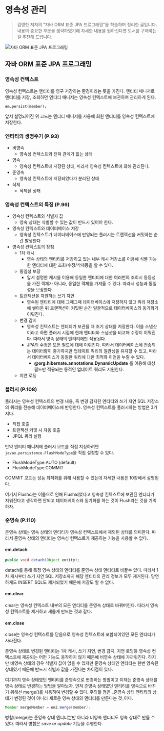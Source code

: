 # 영속성 관리

> 김영한 저자의 "자바 ORM 표준 JPA 프로그래밍"을 학습하며 정리한 글입니다. 내용의 중요한 부분을 생략하였기에 자세한 내용을 원하신다면 도서를 구매하는 걸 추천해 드립니다.

![&#xC790;&#xBC14; ORM &#xD45C;&#xC900; JPA &#xD504;&#xB85C;&#xADF8;&#xB798;&#xBC0D;](https://i.imgur.com/kz3qpQs.jpg)

## 자바 ORM 표준 JPA 프로그래밍

### 영속성 컨텍스트

영속성 컨텍스트는 엔티티를 영구 저장하는 환경이라는 뜻을 가진다. 엔티티 매니저로 엔티티를 저장, 조회하면 엔티티 매니저는 영속성 컨텍스트에 보관하여 관리하게 된다.

```text
em.persist(member);
```

앞서 설명되어진 위 코드는 엔티티 매니저를 사용해 회원 엔티티를 영속성 컨텍스트에 저장한다.

### 엔티티의 생명주기 \(P.93\)

* 비영속
  * 영속성 컨텍스트와 전혀 관계가 없는 상태
* 영속
  * 영속성 컨텍스트에 저장된 상태, 따라서 영속성 컨텍스트에 의해 관리된다.
* 준영속
  * 영속성 컨텍스트에 저장되었다가 분리된 상태
* 삭제
  * 삭제된 상태

### 영속성 컨텍스트의 특징 \(P.96\)

* 영속성 컨텍스트와 식별자 값
  * 영속 상태는 식별할 수 있는 값이 반드시 있어야 한다.
* 영속성 컨텍스트와 데이터베이스 저장
  * 영속성 컨텍스트가 데이터베이스에 반영되는 플러시는 트랜잭션을 커밋하는 순간 발생한다.
* 영속성 컨텍스트의 장점
  * 1차 캐시
    * 영속 상태의 엔티티를 저장하고 있는 내부 캐시 저장소를 이용해 식별 가능한 엔티티에 대한 조회/수정/삭제등을 할 수 있다.
  * 동일성 보장
    * 앞서 설명한 캐시를 이용해 동일한 엔티티에 대한 여러번의 조회시 동등성을 가진 객체가 아니라, 동일한 객체를 가져올 수 있다. 따라서 성능과 동일성을 보장한다.
  * 트랜잭션을 지원하는 쓰기 지연
    * 영속된 엔티티에 대해 그때그때 데이터베이스에 저장하지 않고 쿼리 저장소에 쌓아둔 뒤 트랜잭션이 커밋된 순간 일괄적으로 데이터베이스와 동기화가 이뤄진다.
  * 변경 감지
    * 영속성 컨텍스트는 엔티티가 보관될 때 초기 상태를 저장한다. 이를 스냅샷이라고 하면 플러시 시점에 현재 엔티티와 스냅샷을 비교해 수정이 이뤄진다. 따라서 영속 상태의 엔티티에만 적용된다.
    * JPA의 수정은 모든 필드에 대해 이뤄진다. 따라서 데이터베이스에 전송되는 데이터량이 증가하지만 업데이트 쿼리의 일관성을 유지할 수 있고, 따라서 데이터베이스가 동일한 쿼리에 대한 최적화 이점을 누릴 수 있다.
      * **@org.hibernate.annotations.DynamicUpdate** 를 이용해 대상 필드만 적용되는 동적인 업데이트 쿼리도 지원한다.
  * 지연 로딩

### 플러시 \(P.108\)

플러시는 영속성 컨텍스트의 변경 내용, 즉 변경 감지된 엔티티와 쓰기 지연 SQL 저장소의 쿼리를 전송해 데이터베이스에 반영한다. 영속성 컨텍스트를 플러시하는 방법은 3가지다.

* 직접 호출
* 트랜잭션 커밋 시 자동 호출
* JPQL 쿼리 실행

만약 엔티티 매니저에 플러시 모드를 직접 지정하려면 `javax.persistence.FlushModeType`을 직접 설정할 수 있다.

* FlushModeType.AUTO \(default\)
* FlushModeType.COMMIT

COMMIT 모드는 성능 최적화를 위해 사용할 수 있는데 자세한 내용은 10장에서 설명된다.

여기서 Flush라는 이름으로 인해 Flush되었다고 영속성 컨텍스트에 보관된 엔티티가 지워진다고 생각하면 안되고 데이터베이스와 동기화를 하는 것이 Flush라는 것을 기억하자.

### 준영속 \(P.110\)

준영속 상태는 영속 상태의 엔티티가 영속성 컨텍스트에서 제외된 상태를 의미한다. 따라서 준영속 상태의 엔티티는 영속성 컨텍스트가 제공하는 기능을 사용할 수 없다.

#### em.detach

```java
public void detach(Object entity);
```

detach를 통해 특정 영속 상태의 엔티티를 준영속 상태 엔티티로 바꿀수 있다. 따라서 1차 캐시부터 쓰기 지연 SQL 저장소까지 해당 엔티티의 관리 정보가 모두 제거된다. 당연하게도 INSERT SQL도 제거되었기 때문에 저장도 할 수 없다.

#### em.clear

clear는 영속성 컨텍스트 내부의 모든 엔티티를 준영속 상태로 바꿔버린다. 따라서 영속성 컨텍스트를 제거하고 새롭게 만드는 것과 같다.

#### em.close

close는 영속성 컨텍스트를 닫음으로 영속성 컨텍스트에 포함되어있던 모든 엔티티가 사라진다.

준영속 상태로 변경된 엔티티는 1차 캐시, 쓰기 지연, 변경 감지, 지연 로딩등 영속성 컨텍스트에 제공되는 어떤 기능도 동작하지 않기 때문에 비영속 상태에 가까워진다. 하지만 비영속 상태의 경우 식별자 값이 없을 수 있지만 준영속 상태인 엔티티는 한번 영속된 상태였기 때문에 반드시 식별자 값을 가진다는 차이점이 있다.

여기까지 영속 상태였던 엔티티를 준영속으로 변경하는 방법이고 이제는 준영속 상태를 영속 상태로 변경하는 방법을 알아보자. 먼저 준영속 상태였던 엔티티를 영속으로 바꾸기 위해선 merge\(\)를 사용하여 변경할 수 있다. 주의할 점은 _준영속 상태 엔티티의 상태가 변경된 것이 아니라 새로운 영속 상태의 엔티티를 만든다는 것_이다.

```java
Member mergeMember = em2.merge(member);
```

병합\(merge\)는 준영속 상태 엔티티뿐만 아니라 비영속 엔티티도 영속 상태로 만들 수 있다. 따라서 병합은 _save or update_ 기능을 수행한다.

